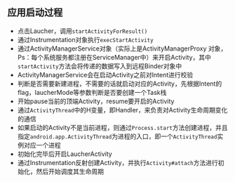 ## 应用启动过程

- 点击Laucher，调用`startActivityForResult()`
- 通过Instrumentation对象执行`execStartActivity`
- 通过ActivityManagerService对象（实际上是ActivityManagerProxy 对象，Ps：每个系统服务都注册在ServiceManager中）来开启Activity，其中`startActivity`方法会将传递的数据写入到远程Binder对象中
- ActivityManagerService会在启动Activity之前对Intent进行校验
- 判断是否需要新建进程，不需要的话就启动对应的Activity，先根据Intent的flag，laucherMode等参数判断是否要创建一个Task栈
- 开始pause当前的顶端Activity，resume要开启的Activity
- 通过`ActivityThread`中的H变量，即Handler，来负责对Activity生命周期变化的通信
- 如果启动的Activity不是当前进程，则通过`Process.start`方法创建进程，并且指定`android.app.ActivityThread`为进程的入口，即一个`ActivityThread`实例对应一个进程
- 初始化完毕后开启LaucherActivity
- 通过Instrumentation反射创建Activity，并执行`Activity#attach`方法进行初始化，然后开始调度其生命周期
